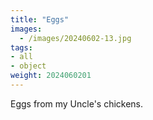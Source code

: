```yaml
---
title: "Eggs"
images:
  - /images/20240602-13.jpg
tags:
- all
- object
weight: 2024060201
---
```


Eggs from my Uncle's chickens.